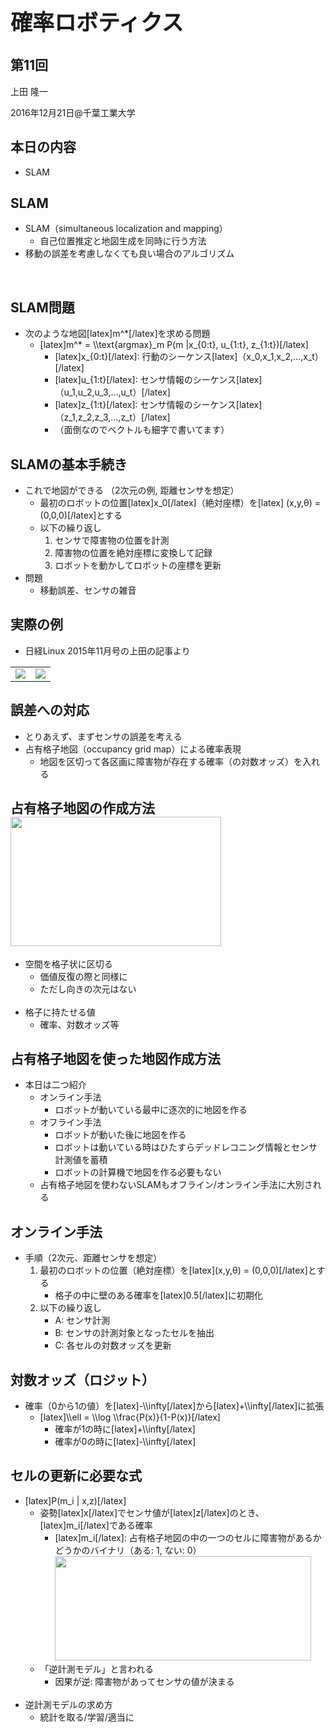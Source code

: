 <h1 style="font-size: 250%;">確率ロボティクス</h1>
<h2>第11回</h2>
上田 隆一

2016年12月21日\@千葉工業大学

<!--nextpage-->
<h2>本日の内容</h2>
<ul>
 	<li>SLAM</li>
</ul>
<!--nextpage-->
<h2>SLAM</h2>
<ul>
 	<li>SLAM（simultaneous localization and mapping）
<ul>
 	<li>自己位置推定と地図生成を同時に行う方法</li>
</ul>
</li>
 	<li>移動の誤差を考慮しなくても良い場合のアルゴリズム</li>
</ul>
&nbsp;

<!--nextpage-->
<h2>SLAM問題</h2>
<ul>
 	<li>次のような地図[latex]m^*[/latex]を求める問題
<ul>
 	<li>[latex]m^* = \\text{argmax}_m P(m |x_{0:t}, u_{1:t}, z_{1:t})[/latex]
<ul>
 	<li>[latex]x_{0:t}[/latex]: 行動のシーケンス[latex]（x_0,x_1,x_2,...,x_t）[/latex]</li>
 	<li>[latex]u_{1:t}[/latex]: センサ情報のシーケンス[latex]（u_1,u_2,u_3,...,u_t）[/latex]</li>
 	<li>[latex]z_{1:t}[/latex]: センサ情報のシーケンス[latex]（z_1,z_2,z_3,...,z_t）[/latex]</li>
 	<li>（面倒なのでベクトルも細字で書いてます）</li>
</ul>
</li>
</ul>
</li>
</ul>
<!--nextpage-->
<h2>SLAMの基本手続き</h2>
<ul>
 	<li>これで地図ができる （2次元の例, 距離センサを想定）
<ul>
 	<li>最初のロボットの位置[latex]x_0[/latex]（絶対座標）を[latex] (x,y,θ) = (0,0,0)[/latex]とする</li>
 	<li>以下の繰り返し
<ol>
 	<li>センサで障害物の位置を計測</li>
 	<li>障害物の位置を絶対座標に変換して記録</li>
 	<li>ロボットを動かしてロボットの座標を更新</li>
</ol>
</li>
</ul>
</li>
 	<li>問題
<ul>
 	<li>移動誤差、センサの雑音</li>
</ul>
</li>
</ul>
<!--nextpage-->
<h2>実際の例</h2>
<ul>
 	<li>日経Linux 2015年11月号の上田の記事より</li>
</ul>
<table>
<tbody>
<tr>
<td><a href="https://lab.ueda.asia/wp-content/uploads/2016/12/env.png"><img class="size-medium wp-image-2607 alignnone" src="https://lab.ueda.asia/wp-content/uploads/2016/12/env-300x223.png" /></a></td>
<td><img class=" wp-image-2608 alignnone" src="https://lab.ueda.asia/wp-content/uploads/2016/12/map-300x300.png" /></td>
</tr>
</tbody>
</table>
<!--nextpage-->
<h2>誤差への対応</h2>
<ul>
 	<li>とりあえず、まずセンサの誤差を考える</li>
 	<li>占有格子地図（occupancy grid map）による確率表現
<ul>
 	<li>地図を区切って各区画に障害物が存在する確率（の対数オッズ）を入れる</li>
</ul>
</li>
</ul>
<!--nextpage-->
<h2>占有格子地図の作成方法<a href="https://lab.ueda.asia/wp-content/uploads/2016/12/occ.png"><img class="wp-image-2613 alignright" src="https://lab.ueda.asia/wp-content/uploads/2016/12/occ-300x179.png" alt="" width="337" height="207" /></a></h2>
<ul>
 	<li>空間を格子状に区切る
<ul>
 	<li>価値反復の際と同様に</li>
 	<li>ただし向きの次元はない</li>
</ul>
</li>
 	<li style="color: white;"></li>
 	<li>格子に持たせる値
<ul>
 	<li>確率、対数オッズ等</li>
</ul>
</li>
</ul>
<!--nextpage-->
<h2>占有格子地図を使った地図作成方法</h2>
<ul>
 	<li>本日は二つ紹介
<ul>
 	<li>オンライン手法
<ul>
 	<li>ロボットが動いている最中に逐次的に地図を作る</li>
</ul>
</li>
 	<li>オフライン手法
<ul>
 	<li>ロボットが動いた後に地図を作る</li>
 	<li>ロボットは動いている時はひたすらデッドレコニング情報とセンサ計測値を蓄積</li>
 	<li>ロボットの計算機で地図を作る必要もない</li>
</ul>
</li>
 	<li>占有格子地図を使わないSLAMもオフライン/オンライン手法に大別される</li>
</ul>
</li>
</ul>
<!--nextpage-->
<h2>オンライン手法</h2>
<ul>
 	<li>手順（2次元、距離センサを想定）
<ol>
 	<li>最初のロボットの位置（絶対座標）を[latex](x,y,θ) = (0,0,0)[/latex]とする
<ul>
 	<li>格子の中に壁のある確率を[latex]0.5[/latex]に初期化</li>
</ul>
</li>
 	<li>以下の繰り返し
<ul>
 	<li>A: センサ計測</li>
 	<li>B: センサの計測対象となったセルを抽出</li>
 	<li>C: 各セルの対数オッズを更新</li>
</ul>
</li>
</ol>
</li>
</ul>
<!--nextpage-->
<h2>対数オッズ（ロジット）</h2>
<ul>
 	<li>確率（0から1の値）を[latex]-\\infty[/latex]から[latex]+\\infty[/latex]に拡張
<ul>
 	<li>[latex]\\ell = \\log \\frac{P(x)}{1-P(x)}[/latex]
<ul>
 	<li>確率が1の時に[latex]+\\infty[/latex]</li>
 	<li>確率が0の時に[latex]-\\infty[/latex]</li>
</ul>
</li>
</ul>
</li>
</ul>
<!--nextpage-->
<h2>セルの更新に必要な式</h2>
<ul>
 	<li>[latex]P(m_i | x,z)[/latex]
<ul>
 	<li>姿勢[latex]x[/latex]でセンサ値が[latex]z[/latex]のとき、[latex]m_i[/latex]である確率
<ul>
 	<li>[latex]m_i[/latex]: 占有格子地図の中の一つのセルに障害物があるかどうかのバイナリ（ある: 1, ない: 0）<a href="https://lab.ueda.asia/wp-content/uploads/2016/12/inv_model.png"><img class="wp-image-2629 alignright" src="https://lab.ueda.asia/wp-content/uploads/2016/12/inv_model-300x117.png" alt="" width="410" height="167" /></a></li>
</ul>
</li>
 	<li>「逆計測モデル」と言われる
<ul>
 	<li>因果が逆: 障害物があってセンサの値が決まる</li>
</ul>
</li>
</ul>
</li>
 	<li style="color: white;"></li>
 	<li>逆計測モデルの求め方
<ul>
 	<li>統計を取る/学習/適当に</li>
</ul>
</li>
</ul>
<!--nextpage-->

&nbsp;

&nbsp;
